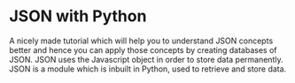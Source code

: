 # JSON with Python
A nicely made tutorial which will help you to understand JSON concepts better and hence you can apply those concepts by creating databases of JSON.
JSON uses the Javascript object in order to store data permanently. JSON is a module which is inbuilt in Python, used to retrieve and store data.
